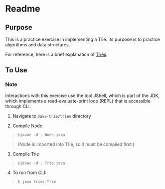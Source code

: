 # Readme

## Purpose
This is a practice exercise in implementing a Trie. Its purpose is to practice algorithms and data structures. 

For reference, here is a brief explanation of [Tries](https://en.wikipedia.org/wiki/Trie). 

## To Use
### Note
Interactions with this exercise use the tool JShell, which is part of the JDK, which implements a read-evaluate-print loop (REPL) that is accessible through CLI. 

1) Navigate to `Java-trie/tries` directory

2) Compile Node
>`$javac -d . Node.java`

> (Node is imported into Trie, so it must be compiled first.)

3) Compile Trie 
>`$javac -d . Trie.java`

4) To run from CLI:
>`$ java tries.Trie`


<!-- I am a test -->
<!-- I'm still a test -->
<!-- Still checking things out -->